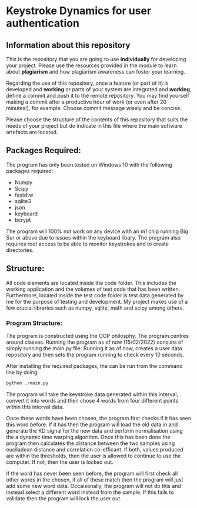 # Keystroke Dynamics for user authentication

## Information about this repository

This is the repository that you are going to use **individually** for developing your project. Please use the resources provided in the module to learn about **plagiarism** and how plagiarism awareness can foster your learning.

Regarding the use of this repository, once a feature (or part of it) is developed and **working** or parts of your system are integrated and **working**, define a commit and push it to the remote repository. You may find yourself making a commit after a productive hour of work (or even after 20 minutes!), for example. Choose commit message wisely and be concise.

Please choose the structure of the contents of this repository that suits the needs of your project but do indicate in this file where the main software artefacts are located.

## Packages Required:
The program has only been tested on Windows 10 with the following packages required:

- Numpy
- Scipy
- fastdtw
- sqlite3
- json
- keyboard
- bcrypt

The program will 100% not work on any device with an m1 chip running Big Sur or above due to issues within the keyboard libary. The program also requires root access to be able to monitor keystrokes and to create directories.
 
## Structure:
All code elements are located inside the code folder. This includes the working application and the volumes of test code that has been written. Furthermore, located inside the test code folder is test data generated by me for the purpose of testing and development. My project makes use of a few crucial libraries such as numpy, sqlite, math and scipy among others. 

### Program Structure:
The program is constructed using the OOP philosphy. The program centres around classes. Running the program as of now (15/02/2022) consists of simply running the main.py file. Running it as of now, creates a user data repository and then sets the program running to check every 10 seconds. 

After installing the required packages, the can be run from the command line by doing:

```python
python ./main.py
```

The program will take the keystroke data generated within this interval, convert it into words and then chose 4 words from four different points within this interval data.

Once these words have been chosen, the program first checks if it has seen this word before. If it has then the program will load the old data in and generate the KD signal for the new data and perform normalisation using the a dynamic time warping algorithm. Once this has been done the program then calculates the distance between the two samples using euciladean distance and correlation co-efficant. If both, values produced are within the thresholds, then the user is allowed to continue to use the computer. If not, then the user is locked out.

If the word has never been seen before, the program will first check all other words in the chosen, if all of these match then the program will just add some new word data. Occaisonally, the program will not do this and instead select a different word instead from the sample. If this fails to validate then the program will lock the user out.

